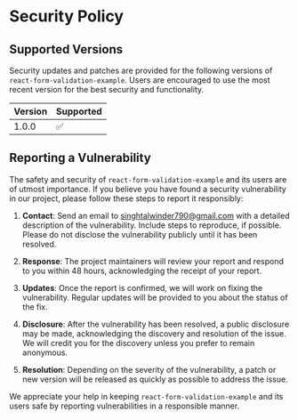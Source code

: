 # Security Policy

## Supported Versions

Security updates and patches are provided for the following versions of `react-form-validation-example`. Users are encouraged to use the most recent version for the best security and functionality.

| Version | Supported          |
| ------- | ------------------ |
| 1.0.0   | :white_check_mark: |

## Reporting a Vulnerability

The safety and security of `react-form-validation-example` and its users are of utmost importance. If you believe you have found a security vulnerability in our project, please follow these steps to report it responsibly:

1. **Contact**: Send an email to singhtalwinder790@gmail.com with a detailed description of the vulnerability. Include steps to reproduce, if possible. Please do not disclose the vulnerability publicly until it has been resolved.

2. **Response**: The project maintainers will review your report and respond to you within 48 hours, acknowledging the receipt of your report.

3. **Updates**: Once the report is confirmed, we will work on fixing the vulnerability. Regular updates will be provided to you about the status of the fix.

4. **Disclosure**: After the vulnerability has been resolved, a public disclosure may be made, acknowledging the discovery and resolution of the issue. We will credit you for the discovery unless you prefer to remain anonymous.

5. **Resolution**: Depending on the severity of the vulnerability, a patch or new version will be released as quickly as possible to address the issue.

We appreciate your help in keeping `react-form-validation-example` and its users safe by reporting vulnerabilities in a responsible manner.
